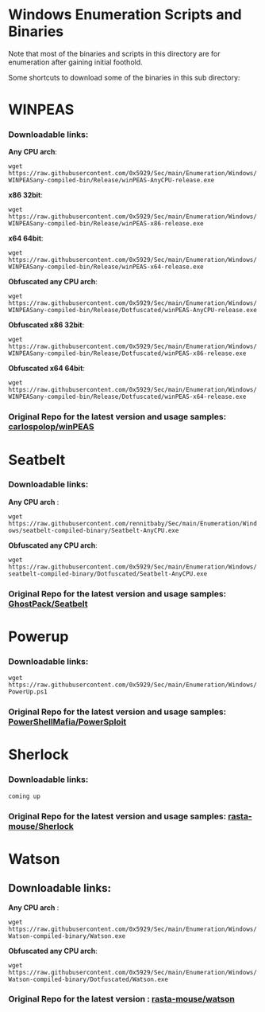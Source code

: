 # Windows Enumeration Scripts and Binaries
Note that most of the binaries and scripts in this directory are for enumeration after gaining initial foothold.

Some shortcuts to download some of the binaries in this sub directory: 


# WINPEAS
### Downloadable links:
**Any CPU arch**: 

`wget https://raw.githubusercontent.com/0x5929/Sec/main/Enumeration/Windows/WINPEASany-compiled-bin/Release/winPEAS-AnyCPU-release.exe`

**x86 32bit**: 

`wget https://raw.githubusercontent.com/0x5929/Sec/main/Enumeration/Windows/WINPEASany-compiled-bin/Release/winPEAS-x86-release.exe`

**x64 64bit**: 

`wget https://raw.githubusercontent.com/0x5929/Sec/main/Enumeration/Windows/WINPEASany-compiled-bin/Release/winPEAS-x64-release.exe`

**Obfuscated any CPU arch**:

`wget https://raw.githubusercontent.com/0x5929/Sec/main/Enumeration/Windows/WINPEASany-compiled-bin/Release/Dotfuscated/winPEAS-AnyCPU-release.exe`

**Obfuscated x86 32bit**:

`wget https://raw.githubusercontent.com/0x5929/Sec/main/Enumeration/Windows/WINPEASany-compiled-bin/Release/Dotfuscated/winPEAS-x86-release.exe`

**Obfuscated x64 64bit**:

`wget https://raw.githubusercontent.com/0x5929/Sec/main/Enumeration/Windows/WINPEASany-compiled-bin/Release/Dotfuscated/winPEAS-x64-release.exe`


### Original Repo for the latest version and usage samples: [carlospolop/winPEAS](https://github.com/carlospolop/privilege-escalation-awesome-scripts-suite/tree/master/winPEAS)


# Seatbelt
### Downloadable links:
**Any CPU arch** : 

`wget https://raw.githubusercontent.com/rennitbaby/Sec/main/Enumeration/Windows/seatbelt-compiled-binary/Seatbelt-AnyCPU.exe`


**Obfuscated any CPU arch**:

`wget https://raw.githubusercontent.com/0x5929/Sec/main/Enumeration/Windows/seatbelt-compiled-binary/Dotfuscated/Seatbelt-AnyCPU.exe`

### Original Repo for the latest version and usage samples: [GhostPack/Seatbelt](https://github.com/GhostPack/Seatbelt)


# Powerup
### Downloadable links: 
`wget https://raw.githubusercontent.com/0x5929/Sec/main/Enumeration/Windows/PowerUp.ps1`

### Original Repo for the latest version and usage samples: [PowerShellMafia/PowerSploit](https://github.com/PowerShellMafia/PowerSploit/tree/master/Privesc)


# Sherlock

### Downloadable links: 
`coming up`


### Original Repo for the latest version and usage samples: [rasta-mouse/Sherlock](https://github.com/rasta-mouse/Sherlock)

# Watson
## Downloadable links: 
**Any CPU arch** : 

`wget https://raw.githubusercontent.com/0x5929/Sec/main/Enumeration/Windows/Watson-compiled-binary/Watson.exe`


**Obfuscated any CPU arch**:

`wget https://raw.githubusercontent.com/0x5929/Sec/main/Enumeration/Windows/Watson-compiled-binary/Dotfuscated/Watson.exe`


### Original Repo for the latest version : [rasta-mouse/watson](https://github.com/rasta-mouse/Watson)


